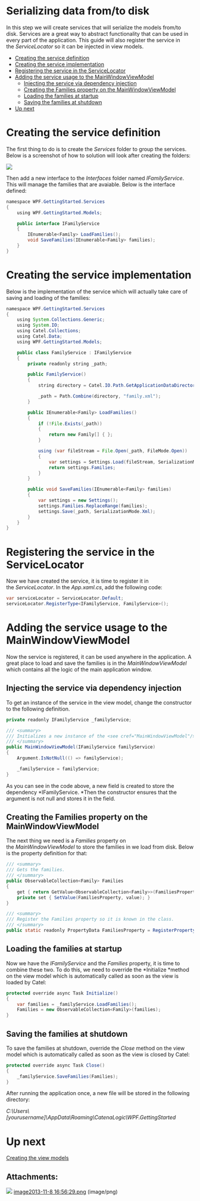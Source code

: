 # Serializing data from/to disk

In this step we will create services that will serialize the models from/to disk. Services are a great way to abstract functionality that can be used in every part of the application. This guide will also register the service in the *ServiceLocator* so it can be injected in view models.

-   [Creating the service definition](#Serializingdatafrom/todisk-Creatingtheservicedefinition)
-   [Creating the service implementation](#Serializingdatafrom/todisk-Creatingtheserviceimplementation)
-   [Registering the service in the ServiceLocator](#Serializingdatafrom/todisk-RegisteringtheserviceintheServiceLocator)
-   [Adding the service usage to the MainWindowViewModel](#Serializingdatafrom/todisk-AddingtheserviceusagetotheMainWindowViewModel)
    -   [Injecting the service via dependency injection](#Serializingdatafrom/todisk-Injectingtheserviceviadependencyinjection)
    -   [Creating the Families property on the MainWindowViewModel](#Serializingdatafrom/todisk-CreatingtheFamiliespropertyontheMainWindowViewModel)
    -   [Loading the families at startup](#Serializingdatafrom/todisk-Loadingthefamiliesatstartup)
    -   [Saving the families at shutdown](#Serializingdatafrom/todisk-Savingthefamiliesatshutdown)
-   [Up next](#Serializingdatafrom/todisk-Upnext)

# Creating the service definition

The first thing to do is to create the *Services* folder to group the services. Below is a screenshot of how to solution will look after creating the folders:

![](attachments/15630363/16318471.png)

Then add a new interface to the *Interfaces* folder named *IFamilyService*. This will manage the families that are avaiable. Below is the interface defined:

``` {.java data-syntaxhighlighter-params="brush: java; gutter: false; theme: Confluence" data-theme="Confluence" style="brush: java; gutter: false; theme: Confluence"}
namespace WPF.GettingStarted.Services
{
    using WPF.GettingStarted.Models;

    public interface IFamilyService
    {
        IEnumerable<Family> LoadFamilies();
        void SaveFamilies(IEnumerable<Family> families);
    }
}
```

# Creating the service implementation

Below is the implementation of the service which will actually take care of saving and loading of the families:

``` {.java data-syntaxhighlighter-params="brush: java; gutter: false; theme: Confluence" data-theme="Confluence" style="brush: java; gutter: false; theme: Confluence"}
namespace WPF.GettingStarted.Services
{
    using System.Collections.Generic;
    using System.IO;
    using Catel.Collections;
    using Catel.Data;
    using WPF.GettingStarted.Models;

    public class FamilyService : IFamilyService
    {
        private readonly string _path;

        public FamilyService()
        {
            string directory = Catel.IO.Path.GetApplicationDataDirectory("CatenaLogic", "WPF.GettingStarted");

            _path = Path.Combine(directory, "family.xml");
        }

        public IEnumerable<Family> LoadFamilies()
        {
            if (!File.Exists(_path))
            {
                return new Family[] { };
            }

            using (var fileStream = File.Open(_path, FileMode.Open))
            {
                var settings = Settings.Load(fileStream, SerializationMode.Xml);
                return settings.Families;
            }
        }

        public void SaveFamilies(IEnumerable<Family> families)
        {
            var settings = new Settings();
            settings.Families.ReplaceRange(families);
            settings.Save(_path, SerializationMode.Xml);
        }
    }
}
```

# Registering the service in the ServiceLocator

Now we have created the service, it is time to register it in the *ServiceLocator*. In the *App.xaml.cs*, add the following code:

``` {.java data-syntaxhighlighter-params="brush: java; gutter: false; theme: Confluence" data-theme="Confluence" style="brush: java; gutter: false; theme: Confluence"}
var serviceLocator = ServiceLocator.Default;
serviceLocator.RegisterType<IFamilyService, FamilyService>();
```

# Adding the service usage to the MainWindowViewModel

Now the service is registered, it can be used anywhere in the application. A great place to load and save the families is in the *MainWindowViewModel* which contains all the logic of the main application window. 

## Injecting the service via dependency injection

To get an instance of the service in the view model, change the constructor to the following definition.

``` {.java data-syntaxhighlighter-params="brush: java; gutter: false; theme: Confluence" data-theme="Confluence" style="brush: java; gutter: false; theme: Confluence"}
private readonly IFamilyService _familyService;

/// <summary>
/// Initializes a new instance of the <see cref="MainWindowViewModel"/> class.
/// </summary>
public MainWindowViewModel(IFamilyService familyService)
{
    Argument.IsNotNull(() => familyService);

    _familyService = familyService;
}
```

As you can see in the code above, a new field is created to store the dependency *IFamilyService. *Then the constructor ensures that the argument is not null and stores it in the field.

## Creating the Families property on the MainWindowViewModel

The next thing we need is a *Families* property on the *MainWindowViewModel* to store the families in we load from disk. Below is the property definition for that:

``` {.java data-syntaxhighlighter-params="brush: java; gutter: false; theme: Confluence" data-theme="Confluence" style="brush: java; gutter: false; theme: Confluence"}
/// <summary>
/// Gets the families.
/// </summary>
public ObservableCollection<Family> Families
{
    get { return GetValue<ObservableCollection<Family>>(FamiliesProperty); }
    private set { SetValue(FamiliesProperty, value); }
}

/// <summary>
/// Register the Families property so it is known in the class.
/// </summary>
public static readonly PropertyData FamiliesProperty = RegisterProperty("Families", typeof(ObservableCollection<Family>), null);
```

## Loading the families at startup

Now we have the *IFamilyService* and the *Families* property, it is time to combine these two. To do this, we need to override the *Initialize *method on the view model which is automatically called as soon as the view is loaded by Catel:

``` {.java data-syntaxhighlighter-params="brush: java; gutter: false; theme: Confluence" data-theme="Confluence" style="brush: java; gutter: false; theme: Confluence"}
protected override async Task Initialize()
{
    var families = _familyService.LoadFamilies();
    Families = new ObservableCollection<Family>(families);
}
```

## Saving the families at shutdown

To save the families at shutdown, override the *Close* method on the view model which is automatically called as soon as the view is closed by Catel:

``` {.java data-syntaxhighlighter-params="brush: java; gutter: false; theme: Confluence" data-theme="Confluence" style="brush: java; gutter: false; theme: Confluence"}
protected override async Task Close()
{
    _familyService.SaveFamilies(Families);
}
```

After running the application once, a new file will be stored in the following directory:

*C:\\Users\\[yourusername]\\AppData\\Roaming\\CatenaLogic\\WPF.GettingStarted*

# Up next

[Creating the view models](Creating_the_view_models)

## Attachments:

![](images/icons/bullet_blue.gif) [image2013-11-8 16:56:29.png](attachments/15630363/16318471.png) (image/png)

